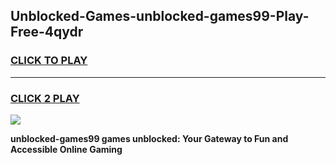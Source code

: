 
## Unblocked-Games-unblocked-games99-Play-Free-4qydr
<h3>
<a href="https://premium76.site?title=unblocked-games99&ref=18A1">CLICK TO PLAY</a></h3>
<hr>

<h3>
<a href="https://premium76.site?title=unblocked-games99&ref=18A1">CLICK 2 PLAY</a>
  
</h3>

<a href="https://premium76.site?title=unblocked-games99&ref=18A1"><img src="https://clearcache.store/games.png"></a>


**unblocked-games99 games unblocked: Your Gateway to Fun and Accessible Online Gaming**
